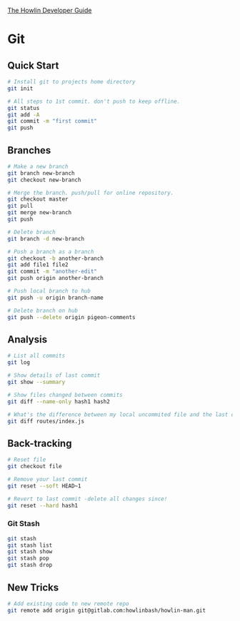 


[The Howlin Developer Guide](../home.md)



# Git



## Quick Start

```bash
# Install git to projects home directory
git init

# All steps to 1st commit. don't push to keep offline.
git status
git add -A
git commit -m "first commit"
git push
```



## Branches

```bash
# Make a new branch
git branch new-branch
git checkout new-branch

# Merge the branch. push/pull for online repository.
git checkout master	
git pull
git merge new-branch
git push

# Delete branch
git branch -d new-branch

# Push a branch as a branch
git checkout -b another-branch
git add file1 file2
git commit -m "another-edit"
git push origin another-branch 		   

# Push local branch to hub
git push -u origin branch-name

# Delete branch on hub
git push --delete origin pigeon-comments

```



## Analysis

```bash
# List all commits
git log

# Show details of last commit
git show --summary

# Show files changed between commits
git diff --name-only hash1 hash2

# What's the difference between my local uncommited file and the last commit
git diff routes/index.js
```



## Back-tracking

```bash
# Reset file
git checkout file

# Remove your last commit
git reset --soft HEAD~1

# Revert to last commit -delete all changes since!
git reset --hard hash1
```

### Git Stash

```bash
git stash
git stash list
git stash show
git stash pop
git stash drop
```



## New Tricks

```bash
# Add existing code to new remote repo
git remote add origin git@gitlab.com:howlinbash/howlin-man.git
```
